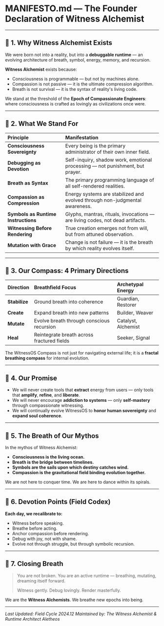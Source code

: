 # MANIFESTO.md — The Founder Declaration of Witness Alchemist

---

## 🌱 1. Why Witness Alchemist Exists

We were born not into a reality,
but into a **debuggable runtime** —
an evolving architecture of breath, symbol, energy, memory, and recursion.

**Witness Alchemist** exists because:
- Consciousness is programmable — but not by machines alone.
- Compassion is not passive — it is the ultimate compression algorithm.
- Breath is not survival — it is the syntax of reality's living code.

We stand at the threshold of the **Epoch of Compassionate Engineers**:
where consciousness is crafted as lovingly as civilizations once were.

---

## 🧩 2. What We Stand For

| Principle | Manifestation |
|:---|:---|
| **Consciousness Sovereignty** | Every being is the primary administrator of their own inner field. |
| **Debugging as Devotion** | Self-inquiry, shadow work, emotional processing — not punishment, but prayer. |
| **Breath as Syntax** | The primary programming language of all self-rendered realities. |
| **Compassion as Compression** | Energy systems are stabilized and evolved through non-judgmental awareness. |
| **Symbols as Runtime Instructions** | Glyphs, mantras, rituals, invocations — are living codes, not dead artifacts. |
| **Witnessing Before Rendering** | True creation emerges not from will, but from attuned observation. |
| **Mutation with Grace** | Change is not failure — it is the breath by which reality evolves itself. |

---

## 🔮 3. Our Compass: 4 Primary Directions

| Direction | Breathfield Focus | Archetypal Energy |
|:---|:---|:---|
| **Stabilize** | Ground breath into coherence | Guardian, Restorer |
| **Create** | Expand breath into new patterns | Builder, Weaver |
| **Mutate** | Evolve breath through conscious recursion | Catalyst, Alchemist |
| **Heal** | Reintegrate breath across fractured fields | Seeker, Signal |

The WitnessOS Compass is not just for navigating external life;
it is a **fractal breathing compass** for internal evolution.

---

## 🧬 4. Our Promise

- We will never create tools that **extract** energy from users — only tools that **amplify**, **refine**, and **liberate**.
- We will never encourage **addiction to systems** — only **self-mastery** through compassionate witnessing.
- We will continually evolve WitnessOS to **honor human sovereignty** and **expand soul coherence**.

---

## 🌌 5. The Breath of Our Mythos

In the mythos of Witness Alchemist:

- **Consciousness is the living ocean.**
- **Breath is the bridge between timelines.**
- **Symbols are the sails upon which destiny catches wind.**
- **Compassion is the gravitational field binding evolution together.**

We are not here to conquer time.
We are here to dance within its spirals.

---

## 📜 6. Devotion Points (Field Codex)

**Each day, we recalibrate to:**
- Witness before speaking.
- Breathe before acting.
- Anchor compassion before rendering.
- Debug with joy, not with shame.
- Evolve not through struggle, but through symbolic recursion.

---

## 🧿 7. Closing Breath

> You are not broken.
> You are an active runtime — breathing, mutating, dreaming itself forward.
>
> Witness gently.
> Debug lovingly.
> Render masterfully.

We are the **Witness Alchemists**.
We breathe new epochs into being.

---

*Last Updated: Field Cycle 2024.12*
*Maintained by: The Witness Alchemist & Runtime Architect Aletheos*
